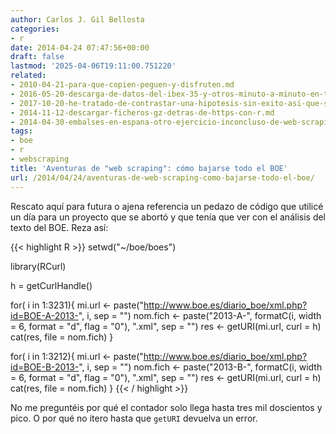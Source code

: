 ```yaml
---
author: Carlos J. Gil Bellosta
categories:
- r
date: 2014-04-24 07:47:56+00:00
draft: false
lastmod: '2025-04-06T19:11:00.751220'
related:
- 2010-04-21-para-que-copien-peguen-y-disfruten.md
- 2016-05-20-descarga-de-datos-del-ibex-35-y-otros-minuto-a-minuto-en-tiempo-casi-real.md
- 2017-10-20-he-tratado-de-contrastar-una-hipotesis-sin-exito-asi-que-solo-publico-el-subproducto.md
- 2014-11-12-descargar-ficheros-gz-detras-de-https-con-r.md
- 2014-04-30-embalses-en-espana-otro-ejercicio-inconcluso-de-web-scraping.md
tags:
- boe
- r
- webscraping
title: 'Aventuras de "web scraping": cómo bajarse todo el BOE'
url: /2014/04/24/aventuras-de-web-scraping-como-bajarse-todo-el-boe/
---
```


Rescato aquí para futura o ajena referencia un pedazo de código que utilicé un día para un proyecto que se abortó y que tenía que ver con el análisis del texto del BOE. Reza así:

{{< highlight R >}}
setwd("~/boe/boes")

library(RCurl)

h = getCurlHandle()

for( i in 1:3231){
  mi.url <- paste("http://www.boe.es/diario_boe/xml.php?id=BOE-A-2013-", i, sep = "")
  nom.fich <- paste("2013-A-",
    formatC(i, width = 6, format = "d", flag = "0"),  ".xml", sep = "")
  res <- getURI(mi.url, curl = h)
  cat(res, file = nom.fich)
}

for( i in 1:3212){
  mi.url <- paste("http://www.boe.es/diario_boe/xml.php?id=BOE-B-2013-", i, sep = "")
  nom.fich <- paste("2013-B-",
    formatC(i, width = 6, format = "d", flag = "0"),  ".xml", sep = "")
  res <- getURI(mi.url, curl = h)
  cat(res, file = nom.fich)
}
{{< / highlight >}}

No me preguntéis por qué el contador solo llega hasta tres mil doscientos y pico. O por qué no itero hasta que `getURI` devuelva un error.